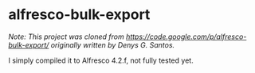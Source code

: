 # alfresco-bulk-export
*Note: This project was cloned from https://code.google.com/p/alfresco-bulk-export/ originally written by Denys G. Santos.*

I simply compiled it to Alfresco 4.2.f, not fully tested yet.
